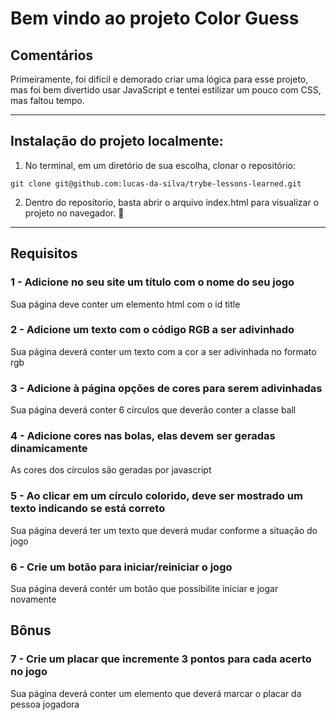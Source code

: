 # Bem vindo ao projeto Color Guess


## Comentários
Primeiramente, foi difícil e demorado criar uma lógica para esse projeto, mas foi bem divertido usar JavaScript e tentei estilizar um pouco com CSS, mas faltou tempo.

---

## Instalação do projeto localmente:

1. No terminal, em um diretório de sua escolha, clonar o repositório:

```
git clone git@github.com:lucas-da-silva/trybe-lessons-learned.git
```

2. Dentro do reposítorio, basta abrir o arquivo index.html para visualizar o projeto no navegador. :rocket:

--- 

## Requisitos

### 1 - Adicione no seu site um título com o nome do seu jogo

Sua página deve conter um elemento html com o id title

### 2 - Adicione um texto com o código RGB a ser adivinhado

Sua página deverá conter um texto com a cor a ser adivinhada no formato rgb

### 3 - Adicione à página opções de cores para serem adivinhadas

Sua página deverá conter 6 círculos que deverão conter a classe ball

### 4 - Adicione cores nas bolas, elas devem ser geradas dinamicamente

As cores dos círculos são geradas por javascript

### 5 - Ao clicar em um círculo colorido, deve ser mostrado um texto indicando se está correto


Sua página deverá ter um texto que deverá mudar conforme a situação do jogo

### 6 - Crie um botão para iniciar/reiniciar o jogo

Sua página deverá contér um botão que possibilite iniciar e jogar novamente

## Bônus

### 7 - Crie um placar que incremente 3 pontos para cada acerto no jogo

Sua página deverá conter um elemento que deverá marcar o placar da pessoa jogadora
